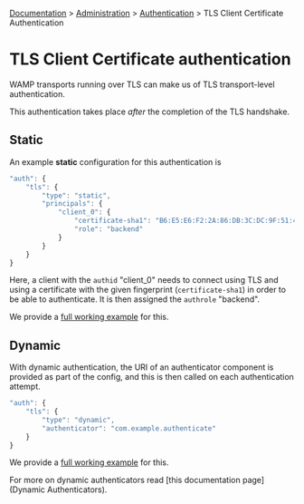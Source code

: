 [Documentation](.) > [Administration](Administration) > [Authentication](Authentication) > TLS Client Certificate Authentication

# TLS Client Certificate authentication

WAMP transports running over TLS can make us of TLS transport-level authentication.

This authentication takes place *after* the completion of the TLS handshake.

## Static

An example **static** configuration for this authentication is

```javascript
"auth": {
    "tls": {
        "type": "static",
        "principals": {
            "client_0": {
                "certificate-sha1": "B6:E5:E6:F2:2A:86:DB:3C:DC:9F:51:42:58:39:9B:14:92:5D:A1:EB",
                "role": "backend"
            }
        }
    }
}
```

Here, a client with the `authid` "client_0" needs to connect using TLS and using a certificate with the given fingerprint (`certificate-sha1`) in order to be able to authenticate. It is then assigned the `authrole` "backend".

We provide a [full working example](https://github.com/crossbario/crossbarexamples/tree/master/authentication/tls/static) for this.

## Dynamic

With dynamic authentication, the URI of an authenticator component is provided as part of the config, and this is then called on each authentication attempt.

```javascript
"auth": {
    "tls": {
        "type": "dynamic",
        "authenticator": "com.example.authenticate"
    }
}
```

We provide a [full working example](https://github.com/crossbario/crossbarexamples/tree/master/authentication/tls/dynamic) for this.

For more on dynamic authenticators read [this documentation page](Dynamic Authenticators).
